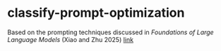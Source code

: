 # classify-prompt-optimization

Based on the prompting techniques discussed in _Foundations of Large Language Models_ (Xiao and Zhu 2025) [link](https://arxiv.org/pdf/2501.09223)
